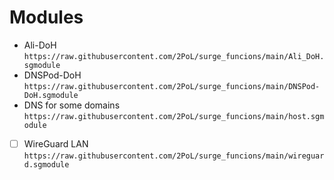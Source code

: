# Modules
- Ali-DoH `https://raw.githubusercontent.com/2PoL/surge_funcions/main/Ali_DoH.sgmodule`
- DNSPod-DoH `https://raw.githubusercontent.com/2PoL/surge_funcions/main/DNSPod-DoH.sgmodule`
- DNS for some domains `https://raw.githubusercontent.com/2PoL/surge_funcions/main/host.sgmodule`
- [ ] WireGuard LAN `https://raw.githubusercontent.com/2PoL/surge_funcions/main/wireguard.sgmodule`

